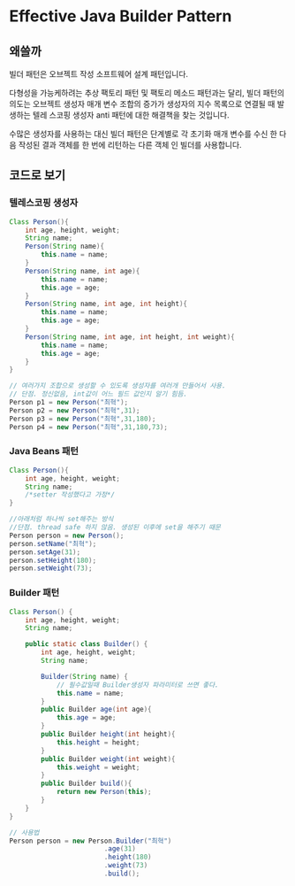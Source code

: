 # Effective Java Builder Pattern

## 왜쓸까

빌더 패턴은 오브젝트 작성 소프트웨어 설계 패턴입니다.

다형성을 가능케하려는 추상 팩토리 패턴 및 팩토리 메소드 패턴과는 달리,
빌더 패턴의 의도는 오브젝트 생성자 매개 변수 조합의 증가가 생성자의 지수 목록으로 연결될 때 발생하는 텔레 스코핑 생성자 anti 패턴에 대한 해결책을 찾는 것입니다.

수많은 생성자를 사용하는 대신 빌더 패턴은 단계별로 각 초기화 매개 변수를 수신 한 다음 작성된 결과 객체를 한 번에 리턴하는 다른 객체 인 빌더를 사용합니다.

## 코드로 보기

### 텔레스코핑 생성자

```java
Class Person(){
    int age, height, weight;
    String name;
    Person(String name){
        this.name = name;
    }
    Person(String name, int age){
        this.name = name;
        this.age = age;
    }
    Person(String name, int age, int height){
        this.name = name;
        this.age = age;
    }
    Person(String name, int age, int height, int weight){
        this.name = name;
        this.age = age;
    }
}

// 여러가지 조합으로 생성할 수 있도록 생성자를 여러개 만들어서 사용.
// 단점. 정신없음, int값이 어느 필드 값인지 알기 힘듬.
Person p1 = new Person("최혁");
Person p2 = new Person("최혁",31);
Person p3 = new Person("최혁",31,180);
Person p4 = new Person("최혁",31,180,73);
```

### Java Beans 패턴

```java
Class Person(){
    int age, height, weight;
    String name;
    /*setter 작성했다고 가정*/
}

//아래처럼 하나씩 set해주는 방식
//단점. thread safe 하지 않음. 생성된 이후에 set을 해주기 때문
Person person = new Person();
person.setName("최혁");
person.setAge(31);
person.setHeight(180);
person.setWeight(73);
```

### Builder 패턴

```java
Class Person() {
    int age, height, weight;
    String name;

    public static class Builder() {
        int age, height, weight;
        String name;

        Builder(String name) {
            // 필수값일때 Builder생성자 파라미터로 쓰면 좋다.
            this.name = name;
        }
        public Builder age(int age){
            this.age = age;
        }
        public Builder height(int height){
            this.height = height;
        }
        public Builder weight(int weight){
            this.weight = weight;
        }
        public Builder build(){
            return new Person(this);
        }
    }
}

// 사용법
Person person = new Person.Builder("최혁")
                        .age(31)
                        .height(180)
                        .weight(73)
                        .build();

```